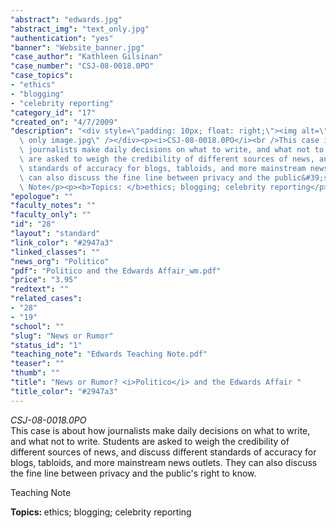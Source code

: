 ```yaml
---
"abstract": "edwards.jpg"
"abstract_img": "text_only.jpg"
"authentication": "yes"
"banner": "Website_banner.jpg"
"case_author": "Kathleen Gilsinan"
"case_number": "CSJ-08-0018.0PO"
"case_topics":
- "ethics"
- "blogging"
- "celebrity reporting"
"category_id": "17"
"created_on": "4/7/2009"
"description": "<div style=\"padding: 10px; float: right;\"><img alt=\"\" src=\"/casestudy/files/photos/284/text\
  \ only image.jpg\" /></div><p><i>CSJ-08-0018.0PO</i><br />This case is about how\
  \ journalists make daily decisions on what to write, and what not to write. Students\
  \ are asked to weigh the credibility of different sources of news, and discuss different\
  \ standards of accuracy for blogs, tabloids, and more mainstream news outlets. They\
  \ can also discuss the fine line between privacy and the public&#39;s right to know.</p><p>Teaching\
  \ Note</p><p><b>Topics: </b>ethics; blogging; celebrity reporting</p>"
"epologue": ""
"faculty_notes": ""
"faculty_only": ""
"id": "28"
"layout": "standard"
"link_color": "#2947a3"
"linked_classes": ""
"news_org": "Politico"
"pdf": "Politico and the Edwards Affair_wm.pdf"
"price": "3.95"
"redtext": ""
"related_cases":
- "28"
- "19"
"school": ""
"slug": "News or Rumor"
"status_id": "1"
"teaching_note": "Edwards Teaching Note.pdf"
"teaser": ""
"thumb": ""
"title": "News or Rumor? <i>Politico</i> and the Edwards Affair "
"title_color": "#2947a3"
---
```

<div style="padding: 10px; float: right;"><img alt="" src="/casestudy/files/photos/284/text only image.jpg" /></div><p><i>CSJ-08-0018.0PO</i><br />This case is about how journalists make daily decisions on what to write, and what not to write. Students are asked to weigh the credibility of different sources of news, and discuss different standards of accuracy for blogs, tabloids, and more mainstream news outlets. They can also discuss the fine line between privacy and the public&#39;s right to know.</p><p>Teaching Note</p><p><b>Topics: </b>ethics; blogging; celebrity reporting</p>